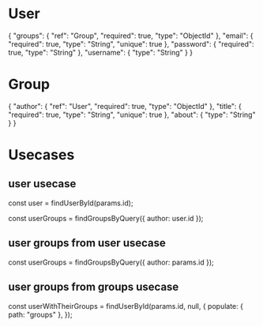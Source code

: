 # User

{
"groups": {
"ref": "Group",
"required": true,
"type": "ObjectId"
},
"email": {
"required": true,
"type": "String",
"unique": true
},
"password": {
"required": true,
"type": "String"
},
"username": {
"type": "String"
}
}

# Group

{
"author": {
"ref": "User",
"required": true,
"type": "ObjectId"
},
"title": {
"required": true,
"type": "String",
"unique": true
},
"about": {
"type": "String"
}
}

# Usecases

## user usecase

const user = findUserById(params.id);

const userGroups = findGroupsByQuery({ author: user.id });

## user groups from user usecase

const userGroups = findGroupsByQuery({ author: params.id });

## user groups from groups usecase

const userWithTheirGroups = findUserById(params.id, null, {
populate: { path: "groups" },
});

